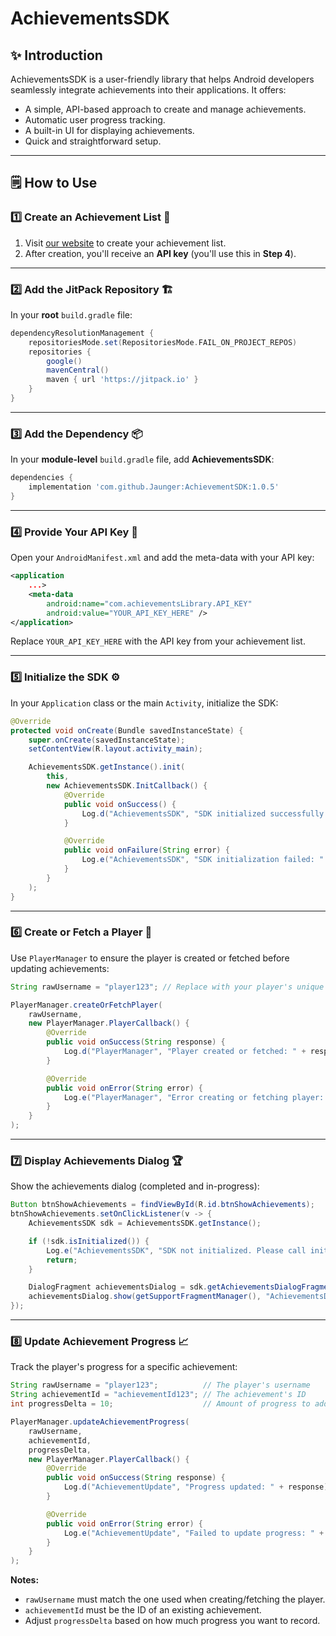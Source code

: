 # AchievementsSDK

## ✨ Introduction
AchievementsSDK is a user-friendly library that helps Android developers seamlessly integrate achievements into their applications. It offers:
- A simple, API-based approach to create and manage achievements.
- Automatic user progress tracking.
- A built-in UI for displaying achievements.
- Quick and straightforward setup.

---

## 🗒️ How to Use

### 1️⃣ Create an Achievement List 📝
1. Visit [our website](https://achievementapi.onrender.com) to create your achievement list.
2. After creation, you'll receive an **API key** (you'll use this in **Step 4**).

---

### 2️⃣ Add the JitPack Repository 🏗️
In your **root** `build.gradle` file:

~~~~groovy
dependencyResolutionManagement {
    repositoriesMode.set(RepositoriesMode.FAIL_ON_PROJECT_REPOS)
    repositories {
        google()
        mavenCentral()
        maven { url 'https://jitpack.io' }
    }
}
~~~~

---

### 3️⃣ Add the Dependency 📦
In your **module-level** `build.gradle` file, add **AchievementsSDK**:

~~~~groovy
dependencies {
    implementation 'com.github.Jaunger:AchievementSDK:1.0.5'
}
~~~~

---

### 4️⃣ Provide Your API Key 🔑
Open your `AndroidManifest.xml` and add the meta-data with your API key:

~~~~xml
<application
    ...>
    <meta-data
        android:name="com.achievementsLibrary.API_KEY"
        android:value="YOUR_API_KEY_HERE" />
</application>
~~~~

Replace `YOUR_API_KEY_HERE` with the API key from your achievement list.

---

### 5️⃣ Initialize the SDK ⚙️
In your `Application` class or the main `Activity`, initialize the SDK:

~~~~java
@Override
protected void onCreate(Bundle savedInstanceState) {
    super.onCreate(savedInstanceState);
    setContentView(R.layout.activity_main);

    AchievementsSDK.getInstance().init(
        this,
        new AchievementsSDK.InitCallback() {
            @Override
            public void onSuccess() {
                Log.d("AchievementsSDK", "SDK initialized successfully.");
            }

            @Override
            public void onFailure(String error) {
                Log.e("AchievementsSDK", "SDK initialization failed: " + error);
            }
        }
    );
}
~~~~

---

### 6️⃣ Create or Fetch a Player 👤
Use `PlayerManager` to ensure the player is created or fetched before updating achievements:

~~~~java
String rawUsername = "player123"; // Replace with your player's unique identifier

PlayerManager.createOrFetchPlayer(
    rawUsername,
    new PlayerManager.PlayerCallback() {
        @Override
        public void onSuccess(String response) {
            Log.d("PlayerManager", "Player created or fetched: " + response);
        }

        @Override
        public void onError(String error) {
            Log.e("PlayerManager", "Error creating or fetching player: " + error);
        }
    }
);
~~~~

---

### 7️⃣ Display Achievements Dialog 🏆
Show the achievements dialog (completed and in-progress):

~~~~java
Button btnShowAchievements = findViewById(R.id.btnShowAchievements);
btnShowAchievements.setOnClickListener(v -> {
    AchievementsSDK sdk = AchievementsSDK.getInstance();

    if (!sdk.isInitialized()) {
        Log.e("AchievementsSDK", "SDK not initialized. Please call init() first.");
        return;
    }

    DialogFragment achievementsDialog = sdk.getAchievementsDialogFragment();
    achievementsDialog.show(getSupportFragmentManager(), "AchievementsDialog");
});
~~~~

---

### 8️⃣ Update Achievement Progress 📈
Track the player's progress for a specific achievement:

~~~~java
String rawUsername = "player123";          // The player's username
String achievementId = "achievementId123"; // The achievement's ID
int progressDelta = 10;                    // Amount of progress to add

PlayerManager.updateAchievementProgress(
    rawUsername,
    achievementId,
    progressDelta,
    new PlayerManager.PlayerCallback() {
        @Override
        public void onSuccess(String response) {
            Log.d("AchievementUpdate", "Progress updated: " + response);
        }

        @Override
        public void onError(String error) {
            Log.e("AchievementUpdate", "Failed to update progress: " + error);
        }
    }
);
~~~~

**Notes:**
- `rawUsername` must match the one used when creating/fetching the player.
- `achievementId` must be the ID of an existing achievement.
- Adjust `progressDelta` based on how much progress you want to record.